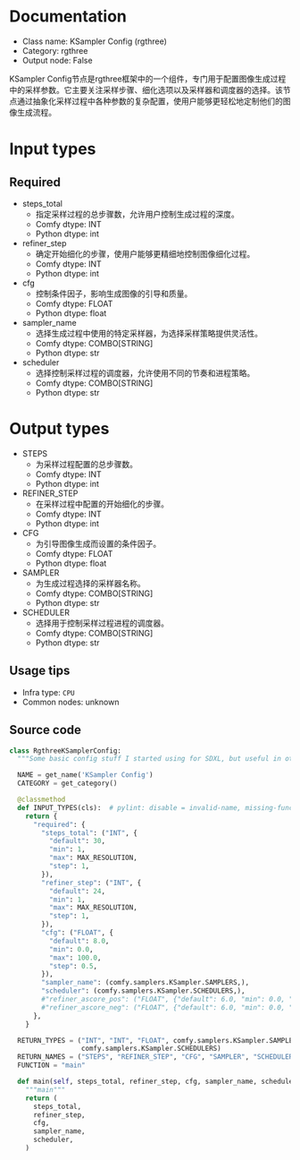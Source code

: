 
# Documentation
- Class name: KSampler Config (rgthree)
- Category: rgthree
- Output node: False

KSampler Config节点是rgthree框架中的一个组件，专门用于配置图像生成过程中的采样参数。它主要关注采样步骤、细化选项以及采样器和调度器的选择。该节点通过抽象化采样过程中各种参数的复杂配置，使用户能够更轻松地定制他们的图像生成流程。

# Input types
## Required
- steps_total
    - 指定采样过程的总步骤数，允许用户控制生成过程的深度。
    - Comfy dtype: INT
    - Python dtype: int
- refiner_step
    - 确定开始细化的步骤，使用户能够更精细地控制图像细化过程。
    - Comfy dtype: INT
    - Python dtype: int
- cfg
    - 控制条件因子，影响生成图像的引导和质量。
    - Comfy dtype: FLOAT
    - Python dtype: float
- sampler_name
    - 选择生成过程中使用的特定采样器，为选择采样策略提供灵活性。
    - Comfy dtype: COMBO[STRING]
    - Python dtype: str
- scheduler
    - 选择控制采样过程的调度器，允许使用不同的节奏和进程策略。
    - Comfy dtype: COMBO[STRING]
    - Python dtype: str

# Output types
- STEPS
    - 为采样过程配置的总步骤数。
    - Comfy dtype: INT
    - Python dtype: int
- REFINER_STEP
    - 在采样过程中配置的开始细化的步骤。
    - Comfy dtype: INT
    - Python dtype: int
- CFG
    - 为引导图像生成而设置的条件因子。
    - Comfy dtype: FLOAT
    - Python dtype: float
- SAMPLER
    - 为生成过程选择的采样器名称。
    - Comfy dtype: COMBO[STRING]
    - Python dtype: str
- SCHEDULER
    - 选择用于控制采样过程进程的调度器。
    - Comfy dtype: COMBO[STRING]
    - Python dtype: str


## Usage tips
- Infra type: `CPU`
- Common nodes: unknown


## Source code
```python
class RgthreeKSamplerConfig:
  """Some basic config stuff I started using for SDXL, but useful in other spots too."""

  NAME = get_name('KSampler Config')
  CATEGORY = get_category()

  @classmethod
  def INPUT_TYPES(cls):  # pylint: disable = invalid-name, missing-function-docstring
    return {
      "required": {
        "steps_total": ("INT", {
          "default": 30,
          "min": 1,
          "max": MAX_RESOLUTION,
          "step": 1,
        }),
        "refiner_step": ("INT", {
          "default": 24,
          "min": 1,
          "max": MAX_RESOLUTION,
          "step": 1,
        }),
        "cfg": ("FLOAT", {
          "default": 8.0,
          "min": 0.0,
          "max": 100.0,
          "step": 0.5,
        }),
        "sampler_name": (comfy.samplers.KSampler.SAMPLERS,),
        "scheduler": (comfy.samplers.KSampler.SCHEDULERS,),
        #"refiner_ascore_pos": ("FLOAT", {"default": 6.0, "min": 0.0, "max": 1000.0, "step": 0.01}),
        #"refiner_ascore_neg": ("FLOAT", {"default": 6.0, "min": 0.0, "max": 1000.0, "step": 0.01}),
      },
    }

  RETURN_TYPES = ("INT", "INT", "FLOAT", comfy.samplers.KSampler.SAMPLERS,
                  comfy.samplers.KSampler.SCHEDULERS)
  RETURN_NAMES = ("STEPS", "REFINER_STEP", "CFG", "SAMPLER", "SCHEDULER")
  FUNCTION = "main"

  def main(self, steps_total, refiner_step, cfg, sampler_name, scheduler):
    """main"""
    return (
      steps_total,
      refiner_step,
      cfg,
      sampler_name,
      scheduler,
    )

```
